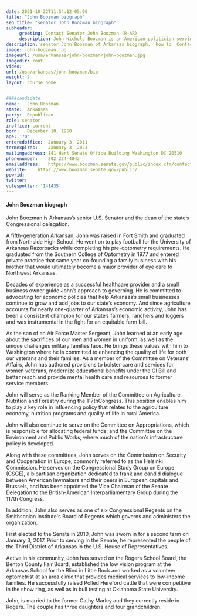 ```yaml
---
date: 2021-10-22T11:54:12-05:00
title: "John Boozman biograph"
seo_title: "senator John Boozman biograph"
subheader:
     greeting: Contact Senator John Boozman (R-AR)
     description: John Nichols Boozman is an American politician serving as the senior United States senator from Arkansas, a seat that he was first elected to in 2010. A member of the Republican Party, he previously was the U.S. Representative for Arkansas's 3rd congressional district from 2001 to 2011.
description: senator John Boozman of Arkansas biograph.  how to  Contact Senator John Boozman includes email address, phone number, and mailing address.
image: john-boozman.jpg
imageurl: /usa/arkansas/john-boozman/john-boozman.jpg
imagedir: root
video: 
url: /usa/arkansas/john-boozman/bio
weight: 2
layout: course_home


####candidate
name:	John Boozman
state:	Arkansas
party:	Republican
role: senator
inoffice: current
born:	December 10, 1950
age: '70'
enteredoffice:	January 3, 2011
termexpires:	January 3, 2023
mailingaddress:	141 Hart Senate Office Building Washington DC 20510
phonenumber:	202 224-4843
emailaddress:	https://www.boozman.senate.gov/public/index.cfm/contact
website:	https://www.boozman.senate.gov/public/
powrid: 
twitter: 
votespotter: '141435'
---
```



#### John Boozman biograph
John Boozman is Arkansas’s senior U.S. Senator and the dean of the state’s Congressional delegation.  

A fifth-generation Arkansan, John was raised in Fort Smith and graduated from Northside High School. He went on to play football for the University of Arkansas Razorbacks while completing his pre-optometry requirements. He graduated from the Southern College of Optometry in 1977 and entered private practice that same year co-founding a family business with his brother that would ultimately become a major provider of eye care to Northwest Arkansas.

Decades of experience as a successful healthcare provider and a small business owner guide John’s approach to governing. He is committed to advocating for economic policies that help Arkansas’s small businesses continue to grow and add jobs to our state’s economy. And since agriculture accounts for nearly one-quarter of Arkansas’s economic activity, John has been a consistent champion for our state’s farmers, ranchers and loggers and was instrumental in the fight for an equitable farm bill. 

As the son of an Air Force Master Sergeant, John learned at an early age about the sacrifices of our men and women in uniform, as well as the unique challenges military families face. He brings these values with him to Washington where he is committed to enhancing the quality of life for both our veterans and their families. As a member of the Committee on Veterans’ Affairs, John has authored provisions to bolster care and services for women veterans, modernize educational benefits under the GI Bill and better reach and provide mental health care and resources to former service members.

John will serve as the Ranking Member of the Committee on Agriculture, Nutrition and Forestry during the 117thCongress. This position enables him to play a key role in influencing policy that relates to the agriculture economy, nutrition programs and quality of life in rural America. 

John will also continue to serve on the Committee on Appropriations, which is responsible for allocating federal funds, and the Committee on the Environment and Public Works, where much of the nation’s infrastructure policy is developed.   

Along with these committees, John serves on the Commission on Security and Cooperation in Europe, commonly referred to as the Helsinki Commission. He serves on the Congressional Study Group on Europe (CSGE), a bipartisan organization dedicated to frank and candid dialogue between American lawmakers and their peers in European capitals and Brussels, and has been appointed the Vice Chairman of the Senate Delegation to the British-American Interparliamentary Group during the 117th Congress. 

In addition, John also serves as one of six Congressional Regents on the Smithsonian Institute's Board of Regents which governs and administers the organization.

First elected to the Senate in 2010, John was sworn in for a second term on January 3, 2017. Prior to serving in the Senate, he represented the people of the Third District of Arkansas in the U.S. House of Representatives. 

Active in his community, John has served on the Rogers School Board, the Benton County Fair Board, established the low vision program at the Arkansas School for the Blind in Little Rock and worked as a volunteer optometrist at an area clinic that provides medical services to low-income families. He successfully raised Polled Hereford cattle that were competitive in the show ring, as well as in bull testing at Oklahoma State University.

John, is married to the former Cathy Marley and they currently reside in Rogers. The couple has three daughters and four grandchildren.